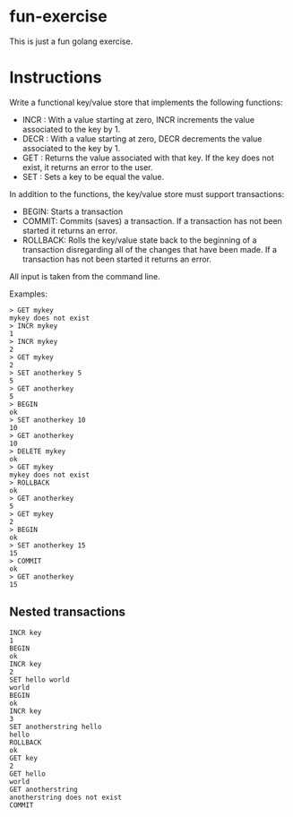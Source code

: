 # fun-exercise
This is just a fun golang exercise.

# Instructions
Write a functional key/value store that implements the following functions:

* INCR <key>: With a value starting at zero, INCR increments the value associated to the key by 1.
* DECR <key>: With a value starting at zero, DECR decrements the value associated to the key by 1.
* GET <key>: Returns the value associated with that key.  If the key does not exist, it returns an error to the user.
* SET <key> <value>: Sets a key to be equal the value.

In addition to the functions, the key/value store must support transactions:

* BEGIN: Starts a transaction
* COMMIT: Commits (saves) a transaction.  If a transaction has not been started it returns an error.
* ROLLBACK: Rolls the key/value state back to the beginning of a transaction disregarding all of the changes that have been made. If a transaction has not been started it returns an error.

All input is taken from the command line.

Examples:
```
> GET mykey
mykey does not exist
> INCR mykey
1
> INCR mykey
2
> GET mykey
2
> SET anotherkey 5
5
> GET anotherkey
5
> BEGIN
ok
> SET anotherkey 10
10
> GET anotherkey
10
> DELETE mykey
ok
> GET mykey
mykey does not exist
> ROLLBACK
ok
> GET anotherkey
5
> GET mykey
2
> BEGIN
ok
> SET anotherkey 15
15
> COMMIT
ok
> GET anotherkey
15
```


## Nested transactions

```
INCR key
1
BEGIN
ok
INCR key
2
SET hello world
world
BEGIN
ok
INCR key
3
SET anotherstring hello
hello
ROLLBACK
ok
GET key
2
GET hello
world
GET anotherstring
anotherstring does not exist
COMMIT
```

